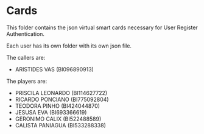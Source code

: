 # Cards

This folder contains the json virtual smart cards necessary for User Register Authentication.

Each user has its own folder with its own json file.

The callers are:
- ARISTIDES VAS (BI096890913)

The players are:

- PRISCILA LEONARDO (BI114627722)
- RICARDO PONCIANO (BI775092804)
- TEODORA PINHO (BI424044870)
- JESUSA EVA (BI693366619)
- GERONIMO CALIX (BI522488589)
- CALISTA PANIAGUA (BI533288338)
